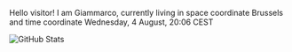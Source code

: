 Hello visitor! I am Giammarco, currently living in space coordinate Brussels and time coordinate Wednesday, 4 August, 20:06 CEST

![GitHub Stats](https://github-readme-stats.vercel.app/api?username=grcasanova)
